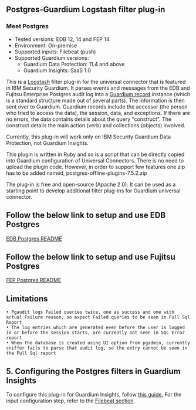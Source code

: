 ## Postgres-Guardium Logstash filter plug-in
### Meet Postgres
* Tested versions: EDB 12, 14 and FEP 14
* Environment: On-premise
* Supported inputs: Filebeat (push)
* Supported Guardium versions:
    * Guardium Data Protection: 11.4 and above
    * Guardium Insights: SaaS 1.0

This is a [Logstash](https://github.com/elastic/logstash) filter plug-in for the universal connector that is featured in IBM Security Guardium. It parses events and messages from the EDB and Fujitsu Enterprise Postgres audit log into a [Guardium record](https://github.com/IBM/universal-connectors/blob/main/common/src/main/java/com/ibm/guardium/universalconnector/commons/structures/Record.java) instance (which is a standard structure made out of several parts). The information is then sent over to Guardium. Guardium records include the accessor (the person who tried to access the data), the session, data, and exceptions. If there are no errors, the data contains details about the query "construct". The construct details the main action (verb) and collections (objects) involved.

Currently, this plug-in will work only on IBM Security Guardium Data Protection, not Guardium Insights.

This plugin is written in Ruby and so is a script that can be directly copied into Guardium configuration of Universal Connectors. There is no need to upload the plugin code. However, in order to support few features one zip has to be added named, postgres-offline-plugins-7.5.2.zip

The plug-in is free and open-source (Apache 2.0). It can be used as a starting point to develop additional filter plug-ins for Guardium universal connector.

## Follow the below link to setup and use EDB Postgres

[EDB Postgres README](./EDBPostgres_README.md) 

## Follow the below link to setup and use Fujitsu Postgres

[FEP Postgres README](./FEPostgres_README.md) 

## Limitations
	• Pgaudit logs Failed queries twice, one as success and one with actual Failure reason, so expect Failed queries to be seen in Full Sql Report
	• The log entries which are generated even before the user is logged in or before the session starts, are currently not seen in SQL Error report
	• When the database is created using UI option from pgadmin, currently sniffer fails to parse that audit log, so the entry cannot be seen in the Full Sql report

## 5. Configuring the Postgres filters in Guardium Insights
To configure this plug-in for Guardium Insights, follow [this guide.](/docs/Guardium%20Insights/3.2.x/UC_Configuration_GI.md)
For the input configuration step, refer to the [Filebeat section](/docs/Guardium%20Insights/3.2.x/UC_Configuration_GI.md#Filebeat-input-plug-in-configuration).